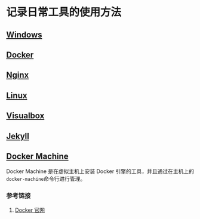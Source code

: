 # 记录日常工具的使用方法
## [Windows](site/windows)

## [Docker](site/docker)

## [Nginx](site/nginx)

## [Linux](site/linux)

## [Visualbox](site/visualbox)

## [Jekyll](site/jekyll)

## [Docker Machine](site/docker-machine)

Docker Machine 是在虚拟主机上安装 Docker 引擎的工具，并且通过在主机上的 `docker-machine`命令行进行管理。

### 参考链接
1. [Docker 官网](https://docs.docker.com/machine/overview/)